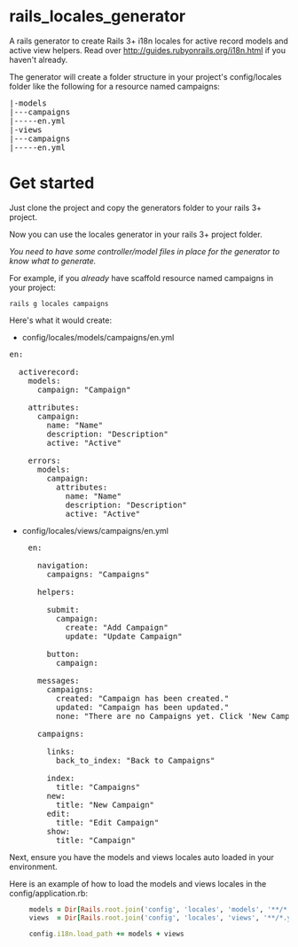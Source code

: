 rails_locales_generator
=======================

A rails generator to create Rails 3+ i18n locales for active record models and active view helpers. Read over http://guides.rubyonrails.org/i18n.html if you haven't already.

The generator will create a folder structure in your project's config/locales folder like the following for a resource named campaigns:

<pre>
|-models
|---campaigns
|-----en.yml
|-views
|---campaigns
|-----en.yml
</pre>

Get started
===========

Just clone the project and copy the generators folder to your rails 3+ project.

Now you can use the locales generator in your rails 3+ project folder.

*You need to have some controller/model files in place for the generator to know what to generate.*

For example, if you *already* have scaffold resource named campaigns in your project:

```shell
rails g locales campaigns
```

Here's what it would create:

- config/locales/models/campaigns/en.yml

<pre>
en:

  activerecord:
    models:
      campaign: "Campaign"

    attributes:
      campaign:
        name: "Name"
        description: "Description"
        active: "Active"

    errors:
      models:
        campaign:
          attributes:
            name: "Name"
            description: "Description"
            active: "Active"
</pre>

- config/locales/views/campaigns/en.yml

<pre>
	en:

	  navigation:
	    campaigns: "Campaigns"

	  helpers:

	    submit:
	      campaign:
	        create: "Add Campaign"
	        update: "Update Campaign"

	    button:
	      campaign:

	  messages:
	    campaigns:
	      created: "Campaign has been created."
	      updated: "Campaign has been updated."
	      none: "There are no Campaigns yet. Click 'New Campaign' to get started."

	  campaigns:

	    links:
	      back_to_index: "Back to Campaigns"

	    index:
	      title: "Campaigns"
	    new:
	      title: "New Campaign"
	    edit:
	      title: "Edit Campaign"
	    show:
	      title: "Campaign"	
</pre>

Next, ensure you have the models and views locales auto loaded in your environment.

Here is an example of how to load the models and views locales in the
config/application.rb:

```ruby
     models = Dir[Rails.root.join('config', 'locales', 'models', '**/*.yml').to_s]
     views  = Dir[Rails.root.join('config', 'locales', 'views', '**/*.yml').to_s]

     config.i18n.load_path += models + views
````
	